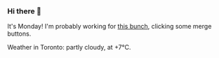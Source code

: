 ### Hi there :wave:

It's Monday! I'm probably working for [this bunch](https://github.com/kohofinancial), clicking some merge buttons.

Weather in Toronto: partly cloudy, at +7°C.
